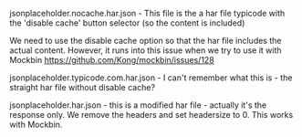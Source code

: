 
jsonplaceholder.nocache.har.json  - This file is the a har file typicode with the 'disable cache' button selector (so the content is included)

We need to use the disable cache option so that the har file includes the actual content. However, it runs into this issue when we try to use it with Mockbin 
https://github.com/Kong/mockbin/issues/128

jsonplaceholder.typicode.com.har.json - I can't remember what this is - the straight har file without disable cache? 

jsonplaceholder.har.json - this is a modified har file - actually it's the response only. We remove the headers and set headersize to 0.  This works with Mockbin. 